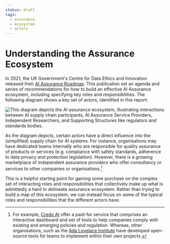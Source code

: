 ```yaml
---
status: draft
tags:
  - assurance
  - ecosystem
  - actors
---
```


# Understanding the Assurance Ecosystem

In 2021, the UK Government's Centre for Data Ethics and Innovation released
their
[AI Assurance Roadmap](https://www.gov.uk/government/publications/the-roadmap-to-an-effective-ai-assurance-ecosystem).
This publication set an agenda and series of recommendations for how to build an
effective AI Assurance ecosystem, including specifying key roles and
responsibilities. The following diagram shows a key set of actors, identified in
this report:

![This diagram depicts the AI assurance ecosystem, illustrating interactions between AI supply chain participants, AI Assurance Service Providers, Independent Researchers, and Supporting Structures like regulators and standards bodies.](../assets/images/actors.png)

As the diagram depicts, certain actors have a direct influence into the
(simplified) supply chain for AI systems. For instance, organisations may have
dedicated teams internally who are responsible for quality assurance of products
or services (e.g. compliance with safety standards, adherence to data privacy
and protection legislation). However, there is a growing marketplace of
independent assurance providers who offer consultancy or services to other
companies or organisations.[^market]

[^market]:
    For example, [Credo AI](https://www.credo.ai/) offer a paid-for service that
    comprises an interactive dashboard and set of tools to help companies comply
    with existing and emerging policies and regulation. Whereas, other
    organisations, such as the
    [Ada Lovelace Institute](https://www.adalovelaceinstitute.org/project/algorithmic-impact-assessment-healthcare/)
    have developed open-source tools for teams to implement within their own
    projects.

This is a helpful starting point for gaining some purchase on the complex set of
interacting roles and responsibilities that collectively make up what is
admittedly a hard to delineate assurance ecosystem. Rather than trying to build
a map of this ecosystem, we can instead focus on some of the typical roles and
responsibilities that the different actors have.

<!-- add a table of actors and their roles and responsibilities (see https://cdeiuk.github.io/ai-assurance-guide/needs-and-responsibilities#ai-supply-chain)

To what extent does the TEA methodology and platform align with the CDEI's 5 elements of assurance: https://cdeiuk.github.io/ai-assurance-guide/five-elements
-->
